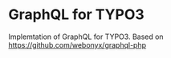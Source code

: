 # GraphQL for TYPO3

Implemtation of GraphQL for TYPO3.
Based on https://github.com/webonyx/graphql-php

